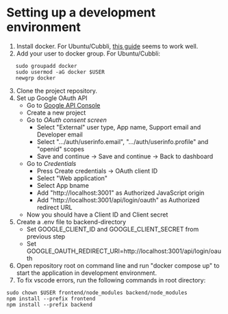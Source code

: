 # Setting up a development environment
1. Install docker. For Ubuntu/Cubbli, [this guide](https://docs.docker.com/engine/install/ubuntu/#install-using-the-repository) seems to work well.
2. Add your user to docker group. For Ubuntu/Cubbli:
```
   sudo groupadd docker
   sudo usermod -aG docker $USER
   newgrp docker
```
3. Clone the project repository.
4. Set up Google OAuth API
    * Go to [Google API Console](https://console.cloud.google.com/apis/dashboard)
    * Create a new project
    * Go to *OAuth consent screen*
        * Select "External" user type, App name, Support email and Developer email
        * Select ".../auth/userinfo.email", ".../auth/userinfo.profile" and "openid" scopes
        * Save and continue -> Save and continue -> Back to dashboard
    * Go to *Credentials*
        * Press  Create credentials -> OAuth client ID
        * Select "Web application"
        * Select App bname
        * Add "http://localhost:3001" as Authorized JavaScript origin
        * Add "http://localhost:3001/api/login/oauth" as Authorized redirect URL
    * Now you should have a Client ID and Client secret
5. Create a .env file to backend-directory
    * Set GOOGLE_CLIENT_ID and GOOGLE_CLIENT_SECRET from previous step
    * Set GOOGLE_OAUTH_REDIRECT_URI=http://localhost:3001/api/login/oauth
6. Open repository root on command line and run "docker compose up" to start the application in development environment.
7. To fix vscode errors, run the following commands in root directory:
```
sudo chown $USER frontend/node_modules backend/node_modules
npm install --prefix frontend
npm install --prefix backend
```
